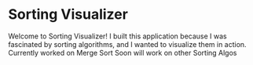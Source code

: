# Sorting Visualizer

Welcome to Sorting Visualizer! I built this application because I was fascinated by sorting algorithms, and I wanted to visualize them in action.
Currently worked on Merge Sort
Soon will work on other Sorting Algos
